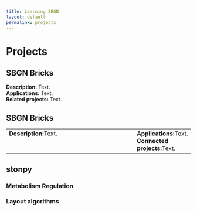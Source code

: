 ```yaml
---
title: Learning SBGN
layout: default
permalink: projects
---
```


# Projects

## SBGN Bricks

**Description:** Text.  
**Applications:** Text.  
**Related projects:** Text.  

## SBGN Bricks

<table>
    <tr>
        <td style="width:350px; vertical-align:top;  text-align:left;"><strong>Description:</strong>Text.</td>
        <td style="text-align:left; vertical-align:top; text-align:left; padding-left:1em;"><strong>Applications:</strong>Text.<br /><strong>Connected projects:</strong>Text.</td>
    </tr>
</table> 

## stonpy

### Metabolism Regulation

### Layout algorithms

